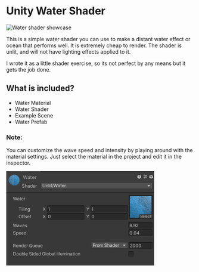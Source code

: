 # Unity Water Shader

![Water shader showcase](showcase.gif)

This is a simple water shader you can use to make a distant water effect or ocean that performs well. It is extremely cheap to render. The shader is unlit, and will not have lighting effects applied to it.

I wrote it as a little shader exercise, so its not perfect by any means but it gets the job done.

## What is included?

 - Water Material
 - Water Shader
 - Example Scene
 - Water Prefab

### Note:

You can customize the wave speed and intensity by playing around with the material settings. Just select the material in the project and edit it in the inspector.

![Changing material values](inspectoreditshowcase.PNG)
